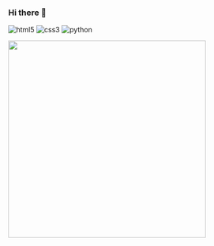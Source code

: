### Hi there 👋

<!--
**moadhamousti/moadhamousti** is a ✨ _special_ ✨ repository because its `README.md` (this file) appears on your GitHub profile.

Here are some ideas to get you started:

- 🔭 I’m currently working on ...
- 🌱 I’m currently learning ...
- 👯 I’m looking to collaborate on ...
- 🤔 I’m looking for help with ...
- 💬 Ask me about ...
- 📫 How to reach me: ...
- 😄 Pronouns: ...
- ⚡ Fun fact: ...
-->
 
![html5](https://github.com/moadhamousti/moadhamousti/assets/118165767/eac8f1dd-1745-46b1-a752-6fbf90dc881e)
![css3](https://github.com/moadhamousti/moadhamousti/assets/118165767/c7f20d48-2940-494e-8599-14ee92b5021c)
![python](https://github.com/moadhamousti/moadhamousti/assets/118165767/d0e462ab-5e4b-4906-944f-c5b79cdc601d)


<img src="https://github-readme-stats.vercel.app/api?username=moadhamousti&show_icons=true&theme=ADD_THEME_HERE" width="400">

